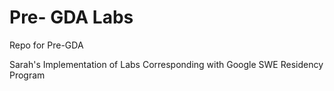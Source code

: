 # **Pre- GDA Labs**

Repo for Pre-GDA

Sarah's Implementation of Labs Corresponding with Google SWE Residency Program
